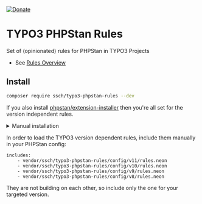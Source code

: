 [![Donate](https://img.shields.io/badge/Donate-PayPal-green.svg)](https://www.paypal.me/schreiberten)

# TYPO3 PHPStan Rules

Set of (opinionated) rules for PHPStan in TYPO3 Projects

- See [Rules Overview](docs/typo3_rules.md)

## Install

```bash
composer require ssch/typo3-phpstan-rules --dev
```

If you also install [phpstan/extension-installer](https://github.com/phpstan/extension-installer) then you're all set for the version independent rules.

<details>
  <summary>Manual installation</summary>

If you don't want to use `phpstan/extension-installer`, include general_typo3_rules.neon in your project's PHPStan config:

```neon
includes:
    - vendor/ssch/typo3-phpstan-rules/config/general_typo3_rules.neon
```

</details>

In order to load the TYPO3 version dependent rules, include them manually in your PHPStan config:

```neon
includes:
    - vendor/ssch/typo3-phpstan-rules/config/v11/rules.neon
    - vendor/ssch/typo3-phpstan-rules/config/v10/rules.neon
    - vendor/ssch/typo3-phpstan-rules/config/v9/rules.neon
    - vendor/ssch/typo3-phpstan-rules/config/v8/rules.neon
```

They are not building on each other, so include only the one for your targeted version.
